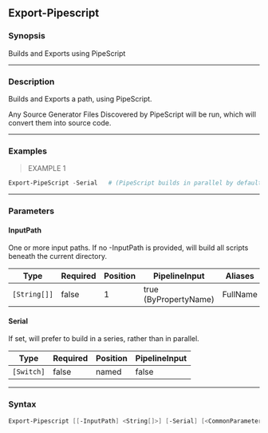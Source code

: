 Export-Pipescript
-----------------

### Synopsis
Builds and Exports using PipeScript

---

### Description

Builds and Exports a path, using PipeScript.

Any Source Generator Files Discovered by PipeScript will be run, which will convert them into source code.

---

### Examples
> EXAMPLE 1

```PowerShell
Export-PipeScript -Serial   # (PipeScript builds in parallel by default)
```

---

### Parameters
#### **InputPath**
One or more input paths.  If no -InputPath is provided, will build all scripts beneath the current directory.

|Type        |Required|Position|PipelineInput        |Aliases |
|------------|--------|--------|---------------------|--------|
|`[String[]]`|false   |1       |true (ByPropertyName)|FullName|

#### **Serial**
If set, will prefer to build in a series, rather than in parallel.

|Type      |Required|Position|PipelineInput|
|----------|--------|--------|-------------|
|`[Switch]`|false   |named   |false        |

---

### Syntax
```PowerShell
Export-Pipescript [[-InputPath] <String[]>] [-Serial] [<CommonParameters>]
```
